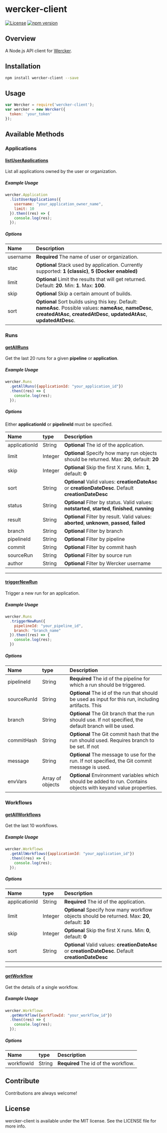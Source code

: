 # wercker-client

[![License](https://img.shields.io/:license-mit-blue.svg)](https://doge.mit-license.org)
[![npm version](https://badge.fury.io/js/wercker-client.svg)](https://badge.fury.io/js/wercker-client)

## Overview

A Node.js API client for [Wercker](http://www.wercker.com/).

## Installation

```bash
npm install wercker-client --save
```

## Usage

```javascript
var Wercker = require('wercker-client');
var wercker = new Wercker({
  token: 'your_token'
});
```

## Available Methods

### Applications

#### [listUserApplications](http://devcenter.wercker.com/docs/api/endpoints/applications#list-user-applications)

List all applications owned by the user or organization.

##### Example Usage

```javascript
wercker.Application
  .listUserApplications({
    username: "your_application_owner_name",
    limit: 10
  }).then((res) => {
    console.log(res);
  });
```

##### Options

|Name|Description|
|:--|:--|
|username|**Required** The name of user or organization.|
|stac|**Optional** Stack used by application. Currently supported: **1 (classic)**, **5 (Docker enabled)**
|limit|**Optional** Limit the results that will get returned. Default: **20**. Min: **1**. Max: **100**.
|skip|**Optional** Skip a certain amount of builds.
|sort|**Optional** Sort builds using this key. Default: **nameAsc**. Possible values: **nameAsc**, **nameDesc**, **createdAtAsc**, **createdAtDesc**, **updatedAtAsc**, **updatedAtDesc**.

### Runs

#### [getAllRuns](http://devcenter.wercker.com/docs/api/endpoints/runs#get-all-runs)

Get the last 20 runs for a given **pipeline** or **application**.

##### Example Usage

```javascript
wercker.Runs
  .getAllRuns({applicationId: "your_application_id"})
  .then((res) => {
    console.log(res);
  });
```

##### Options

Either **applicationId** or **pipelineId** must be specified.

|Name|type|Description|
|:--|:--|:--|
|applicationId|String|**Optional** The id of the application.
|limit|Integer|**Optional** Specify how many run objects should be returned. Max: **20**, default: **20**
|skip|Integer|**Optional** Skip the first X runs. Min: **1**, default: **0**
|sort|String|**Optional** Valid values: **creationDateAsc** or **creationDateDesc**. Default **creationDateDesc**
|status|String|**Optional** Filter by status. Valid values: **notstarted**, **started**, **finished**, **running**
|result|String|**Optional** Filter by result. Valid values: **aborted**, **unknown**, **passed**, **failed**
|branch|String|**Optional** Filter by branch
|pipelineId|String|**Optional** Filter by pipeline
|commit|String|**Optional** Filter by commit hash
|sourceRun|String|**Optional** Filter by source run
|author|String|**Optional** Filter by Wercker username

---

#### [triggerNewRun](http://devcenter.wercker.com/docs/api/endpoints/runs#trigger-a-run)

Trigger a new run for an application.

##### Example Usage

```javascript
wercker.Runs
  .triggerNewRun({
    pipelineId: "your_pipeline_id",
    branch: "branch_name"
  }).then((res) => {
    console.log(res);
  })
```

##### Options

|Name|type|Description|
|:--|:--|:--|
|pipelineId|String|**Required** The id of the pipeline for which a run should be triggered.|
|sourceRunId|String|**Optional** The id of the run that should be used as input for this run, including artifacts. This |is the same as chaining a pipeline.
|branch|String|**Optional** The Git branch that the run should use. If not specified, the default branch will be used.
|commitHash|String|**Optional** The Git commit hash that the run should used. Requires branch to be set. If not |specified, the latest commit is fetched
|message|String|**Optional** The message to use for the run. If not specified, the Git commit message is used.
|envVars|Array of objects|**Optional** Environment variables which should be added to run. Contains objects with keyand value properties.

### Workflows

#### [getAllWorkflows](http://devcenter.wercker.com/docs/api/endpoints/workflows#get-all-workflows)

Get the last 10 workflows.

##### Example Usage

```javascript
wercker.Workflows
  .getAllWorkflows({applicationId: "your_application_id"})
  .then((res) => {
    console.log(res);
  });
```

##### Options

|Name|type|Description|
|:--|:--|:--|
|applicationId|String|**Required** The id of the application.
|limit|Integer|**Optional** Specify how many workflow objects should be returned. Max: **20**, default: **10**
|skip|Integer|**Optional** Skip the first X runs. Min: **0**, default: **0**
|sort|String|**Optional** Valid values: **creationDateAsc** or **creationDateDesc**. Default **creationDateDesc**

---

#### [getWorkflow](http://devcenter.wercker.com/docs/api/endpoints/workflows#get-a-workflow)

Get the details of a single workflow.

##### Example Usage

```javascript
wercker.Workflows
  .getWorkflow({workflowId: "your_workflow_id"})
  .then((res) => {
    console.log(res);
  });
```

##### Options

|Name|type|Description|
|:--|:--|:--|
|workflowId|String|**Required** The id of the workflow.

## Contribute

Contributions are always welcome!

## License

wercker-client is available under the MIT license. See the LICENSE file for more info.
